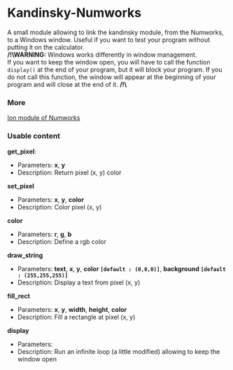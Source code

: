 # Kandinsky-Numworks
A small module allowing to link the kandinsky module, from the Numworks, to a Windows window. 
Useful if you want to test your program without putting it on the calculator. <br>
**/!\\WARNING:** Windows works differently in window management. <br>
If you want to keep the window open, you will have to call the  function ``display()`` at the end of your program, but it will block your program. If you do not call this function, the window will appear at the beginning of your program and will close at the end of it. **/!\\**

### More
[Ion module of Numworks](https://github.com/ZetaMap/Ion-numworks)

### Usable content
**get_pixel**:
* Parameters: **x**, **y**
* Description: Return pixel (x, y) color

**set_pixel**
* Parameters: **x**, **y**, **color**
* Description: Color pixel (x, y)

**color**
* Parameters: **r**, **g**, **b**
* Description: Define a rgb color

**draw_string**
* Parameters: **text**, **x**, **y**, **color ``[default : (0,0,0)]``**, **background ``[default : (255,255,255)]``**
* Description: Display a text from pixel (x, y)

**fill_rect**
* Parameters: **x**, **y**, **width**, **height**, **color**
* Description: Fill a rectangle at pixel (x, y)

**display**
* Parameters:
* Description: Run an infinite loop (a little modified) allowing to keep the window open
